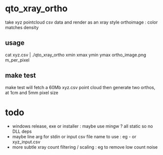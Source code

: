 # qto_xray_ortho

take xyz pointcloud csv data and render as an xray style orthoimage : color matches density

## usage 

cat xyz.csv  |  ./qto_xray_ortho  xmin xmax ymin ymax   ortho_image.png   m_per_pixel

## make test

make test will fetch a 60Mb xyz.csv point cloud
then generate two orthos, at 1cm and 5mm pixel size

# todo

 - windows release, exe or installer : maybe use mingw ? all static so no DLL deps
 - maybe  line arg for stdin or input csv file name to use : eg - or xyz_input.csv
 - more subtle xray count filtering / scaling : eg to remove low count noise 
